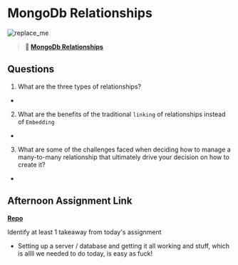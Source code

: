 # MongoDb Relationships

![replace_me](https://codeworks.blob.core.windows.net/public/assets/img/illustrations/placeholder.svg)

> **📖 [MongoDb Relationships](https://codeworksacademy.com/fs-student-guide/resources/wk5/02-Relationships)**

## Questions

1. What are the three types of relationships?

- 

2. What are the benefits of the traditional `linking` of relationships instead of `Embedding`

- 

3. What are some of the challenges faced when deciding how to manage a many-to-many relationship that ultimately drive your decision on how to create it?

- 

## Afternoon Assignment Link

**[Repo](https://github.com/TheOneTrueRy/gregslist_node)**

Identify at least 1 takeaway from today's assignment

- Setting up a server / database and getting it all working and stuff, which is allll we needed to do today, is easy as fuck!

